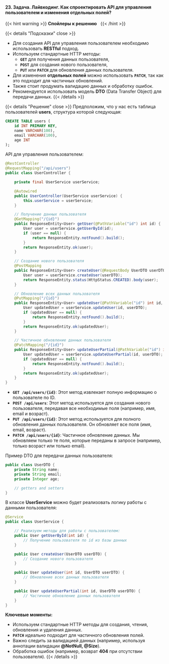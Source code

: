 #### 23. Задача. Лайвкодинг. Как спроектировать API для управления пользователем и изменения отдельных полей?

{{< hint warning >}}
**Спойлеры к решению**  
{{< /hint >}}

{{< details "Подсказки" close >}}
- Для создания API для управления пользователем необходимо использовать **RESTful** подход.
- Используем стандартные HTTP методы:
    - **`GET`** для получения данных пользователя,
    - **`POST`** для создания нового пользователя,
    - **`PUT`** или **`PATCH`** для обновления данных пользователя.
- Для изменения **отдельных полей** можно использовать **`PATCH`**, так как это подходит для частичных обновлений.
- Также стоит продумать валидацию данных и обработку ошибок.
- Рекомендуется использовать модель **DTO** (Data Transfer Object) для передачи данных.
{{< /details >}}

{{< details "Решение" close >}}
Предположим, что у нас есть таблица пользователей **users**, структура которой следующая:

```sql
CREATE TABLE users (
    id INT PRIMARY KEY,
    name VARCHAR(100),
    email VARCHAR(100),
    age INT
);
```

API для управления пользователем:

```java
@RestController
@RequestMapping("/api/users")
public class UserController {

    private final UserService userService;

    @Autowired
    public UserController(UserService userService) {
        this.userService = userService;
    }

    // Получение данных пользователя
    @GetMapping("/{id}")
    public ResponseEntity<User> getUser(@PathVariable("id") int id) {
        User user = userService.getUserById(id);
        if (user == null) {
            return ResponseEntity.notFound().build();
        }
        return ResponseEntity.ok(user);
    }

    // Создание нового пользователя
    @PostMapping
    public ResponseEntity<User> createUser(@RequestBody UserDTO userDTO) {
        User user = userService.createUser(userDTO);
        return ResponseEntity.status(HttpStatus.CREATED).body(user);
    }

    // Обновление всех данных пользователя
    @PutMapping("/{id}")
    public ResponseEntity<User> updateUser(@PathVariable("id") int id, @RequestBody UserDTO userDTO) {
        User updatedUser = userService.updateUser(id, userDTO);
        if (updatedUser == null) {
            return ResponseEntity.notFound().build();
        }
        return ResponseEntity.ok(updatedUser);
    }

    // Частичное обновление данных пользователя
    @PatchMapping("/{id}")
    public ResponseEntity<User> updateUserPartial(@PathVariable("id") int id, @RequestBody UserDTO userDTO) {
        User updatedUser = userService.updateUserPartial(id, userDTO);
        if (updatedUser == null) {
            return ResponseEntity.notFound().build();
        }
        return ResponseEntity.ok(updatedUser);
    }
}
```

- **`GET /api/users/{id}`**: Этот метод извлекает полную информацию о пользователе по ID.
- **`POST /api/users`**: Этот метод используется для создания нового пользователя, передавая все необходимые поля (например, имя, email и возраст).
- **`PUT /api/users/{id}`**: Этот метод используется для полного обновления данных пользователя. Он обновляет все поля (имя, email, возраст).
- **`PATCH /api/users/{id}`**: Частичное обновление данных. Мы обновляем только те поля, которые переданы в запросе (например, только возраст или только email).

Пример DTO для передачи данных пользователя:

```java
public class UserDTO {
    private String name;
    private String email;
    private Integer age;

    // getters and setters
}
```

В классе **UserService** можно будет реализовать логику работы с данными пользователя:

```java
@Service
public class UserService {

    // Реализуем методы для работы с пользователем:
    public User getUserById(int id) {
        // Получение пользователя по id из базы данных
    }

    public User createUser(UserDTO userDTO) {
        // Создание нового пользователя
    }

    public User updateUser(int id, UserDTO userDTO) {
        // Обновление всех данных пользователя
    }

    public User updateUserPartial(int id, UserDTO userDTO) {
        // Частичное обновление данных пользователя
    }
}
```

 **Ключевые моменты:**

- Используем стандартные HTTP методы для создания, чтения, обновления и удаления данных.
- **`PATCH`** идеально подходит для частичного обновления полей.
- Важно следить за валидацией данных (например, используя аннотации валидации **@NotNull, @Size**).
- Обработка ошибок (например, возврат **404** при отсутствии пользователя).
{{< /details >}}